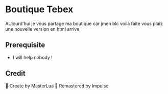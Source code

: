 # Boutique Tebex
AUjourd'hui je vous partage ma boutique car jmen blc voilà faite vous plaiz une nouvelle version en html arrive

## Prerequisite
- I will help nobody !

## Credit
💖 Create by MasterLua
💖 Remastered by Impulse
